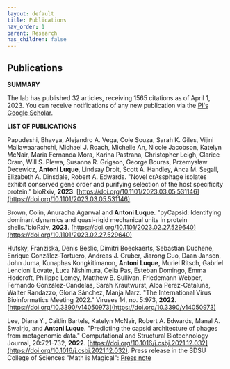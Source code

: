 ```yaml
---
layout: default
title: Publications
nav_order: 1
parent: Research 
has_children: false
---
```


## Publications 

**SUMMARY**

The lab has published 32 articles, receiving 1565 citations as of April 1, 2023. You can receive notifications of any new publication via the [PI's Google Scholar](https://scholar.google.com/citations?user=ytvnI68AAAAJ&hl=en). 

**LIST OF PUBLICATIONS**

Papudeshi, Bhavya, Alejandro A. Vega, Cole Souza, Sarah K. Giles, Vijini Mallawaarachchi, Michael J. Roach, Michelle An, Nicole Jacobson, Katelyn McNair, Maria Fernanda Mora, Karina Pastrana, Christopher Leigh, Clarice Cram, Will S. Plewa, Susanna R. Grigson, George Bouras, Przemysław Decewicz, **Antoni Luque**, Lindsay Droit, Scott A. Handley, Anca M. Segall, Elizabeth A. Dinsdale,  Robert A. Edwards. "Novel crAssphage isolates exhibit conserved gene order and purifying selection of the host specificity protein." bioRxiv, **2023**. [https://doi.org/10.1101/2023.03.05.531146](https://doi.org/10.1101/2023.03.05.531146)


Brown, Colin, Anuradha Agarwal and **Antoni Luque**. "pyCapsid: Identifying dominant dynamics and quasi-rigid mechanical units in protein shells."bioRxiv, **2023**. [https://doi.org/10.1101/2023.02.27.529640](https://doi.org/10.1101/2023.02.27.529640)


Hufsky, Franziska, Denis Beslic, Dimitri Boeckaerts, Sebastian Duchene, Enrique González-Tortuero, Andreas J. Gruber, Jiarong Guo, Daan Jansen, John Juma, Kunaphas Kongkitimanon, **Antoni Luque**, Muriel Ritsch, Gabriel Lencioni Lovate, Luca Nishimura, Celia Pas, Esteban Domingo, Emma Hodcroft, Philippe Lemey, Matthew B. Sullivan, Friedemann Webber, Fernando González-Candelas, Sarah Krautwurst, Alba Pérez-Cataluña, Walter Randazzo, Gloria Sánchez, Manja Marz. "The International Virus Bioinformatics Meeting 2022." Viruses 14, no. 5:973, **2022**. [https://doi.org/10.3390/v14050973](https://doi.org/10.3390/v14050973)


Lee, Diana Y., Caitlin Bartels, Katelyn McNair, Robert A. Edwards, Manal A. Swairjo, and **Antoni Luque**. "Predicting the capsid architecture of phages from metagenomic data." Computational and Structural Biotechnology Journal, 20:721-732, **2022**. [https://doi.org/10.1016/j.csbj.2021.12.032](https://doi.org/10.1016/j.csbj.2021.12.032). Press release in the SDSU College of Sciences "Math is Magical": [Press note](https://sciences.sdsu.edu/math-is-magical/)

